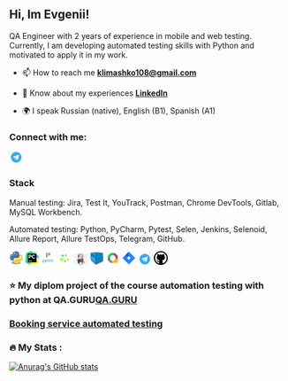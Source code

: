 ## Hi, Im Evgenii!
QA Engineer with 2 years of experience in mobile and web testing.
Currently, I am developing automated testing skills with Python and motivated to apply it in my work.

- 📫 How to reach me **klimashko108@gmail.com**

- 📄 Know about my experiences [**LinkedIn**](https://www.linkedin.com/in/evgenii-klimashko/)

- 🌍 I speak Russian (native), English (B1), Spanish (A1)

### Connect with me:
<p>
<a href="https://t.me/Evgeny_Klimashko" target="blank"><img width="5%" title="Telegram" src="resources/icons/tg.png"></a>
</p>

### Stack
Manual testing: Jira, Test It, YouTrack, Postman, Chrome DevTools, Gitlab,
MySQL Workbench.

Automated testing: Python, PyCharm, Pytest, Selen, Jenkins,
Selenoid, Allure Report, Allure TestOps, Telegram, GitHub.

<p>
  <code><img width="5%" title="Python" src="resources/icons/python.png"></code>
  <code><img width="5%" title="Pycharm" src="resources/icons/pycharm.png"></code>
  <code><img width="5%" title="Pytest" src="resources/icons/pytest.png"></code>
  <code><img width="5%" title="Selene" src="resources/icons/selene.png"></code>
  <code><img width="5%" title="Jenkins" src="resources/icons/jenkins.png"></code>
  <code><img width="5%" title="selenoid" src="resources/icons/selenoid.png"></code>
  <code><img width="5%" title="Allure Report" src="resources/icons/allure.png"></code>
  <code><img width="5%" title="Jira" src="resources/icons/jira.png"></code>
  <code><img width="5%" title="Telegram" src="resources/icons/tg.png"></code>
  <code><img width="5%" title="GitHub" src="resources/icons/github.png"></code>
</p>

<!--
**klimashko/klimashko** is a ✨ _special_ ✨ repository because its `README.md` (this file) appears on your GitHub profile.

Here are some ideas to get you started:

- 🔭 I’m currently working on ...
- 🌱 I’m currently learning ...
- 👯 I’m looking to collaborate on ...
- 🤔 I’m looking for help with ...
- 💬 Ask me about ...
- 📫 How to reach me: klimashko108@gmail.com
- 😄 Pronouns: ...
- ⚡ Fun fact: ...
-->


### :star: My diplom project of the course automation testing with python at QA.GURU[**QA.GURU**](https://qa.guru/)
### [**Booking service automated testing**](https://github.com/klimashko/qa_guru_python_4_25_diplom_project_API_UI_)

### :fire: My Stats :
[![Anurag's GitHub stats](https://github-readme-stats.vercel.app/api?username=klimashko)](https://github.com/anuraghazra/github-readme-stats)
